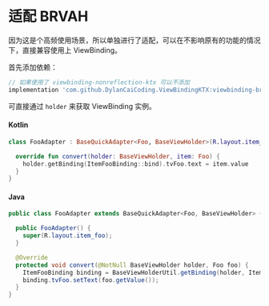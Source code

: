 # 适配 BRVAH

因为这是个高频使用场景，所以单独进行了适配，可以在不影响原有的功能的情况下，直接兼容使用上 ViewBinding。

首先添加依赖：

```groovy
// 如果使用了 viewbinding-nonreflection-ktx 可以不添加
implementation 'com.github.DylanCaiCoding.ViewBindingKTX:viewbinding-brvah:2.0.6'
```

可直接通过 `holder` 来获取 ViewBinding 实例。

<!-- tabs:start -->

#### **Kotlin**

```kotlin
class FooAdapter : BaseQuickAdapter<Foo, BaseViewHolder>(R.layout.item_foo) {

  override fun convert(holder: BaseViewHolder, item: Foo) {
    holder.getBinding(ItemFooBinding::bind).tvFoo.text = item.value
  }
}
```

#### **Java**

```java
public class FooAdapter extends BaseQuickAdapter<Foo, BaseViewHolder> {

  public FooAdapter() {
    super(R.layout.item_foo);
  }

  @Override
  protected void convert(@NotNull BaseViewHolder holder, Foo foo) {
    ItemFooBinding binding = BaseViewHolderUtil.getBinding(holder, ItemFooBinding::bind);
    binding.tvFoo.setText(foo.getValue());
  }
}
```

<!-- tabs:end -->